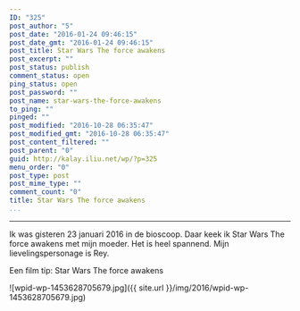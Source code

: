 ```yaml
---
ID: "325"
post_author: "5"
post_date: "2016-01-24 09:46:15"
post_date_gmt: "2016-01-24 09:46:15"
post_title: Star Wars The force awakens
post_excerpt: ""
post_status: publish
comment_status: open
ping_status: open
post_password: ""
post_name: star-wars-the-force-awakens
to_ping: ""
pinged: ""
post_modified: "2016-10-28 06:35:47"
post_modified_gmt: "2016-10-28 06:35:47"
post_content_filtered: ""
post_parent: "0"
guid: http://kalay.iliu.net/wp/?p=325
menu_order: "0"
post_type: post
post_mime_type: ""
comment_count: "0"
title: Star Wars The force awakens
...
```

---

Ik was gisteren 23 januari 2016 in de bioscoop. Daar keek ik Star Wars The force awakens met mijn moeder.
Het is heel spannend.
Mijn lievelingspersonage is Rey.

Een film tip: Star Wars The force awakens

![wpid-wp-1453628705679.jpg]({{ site.url }}/img/2016/wpid-wp-1453628705679.jpg)

